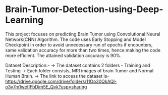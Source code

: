# Brain-Tumor-Detection-using-Deep-Learning
This project focuses on predicting Brain Tumor using Convolutional Neural Network(CNN) Algorithm. 
The code uses Early Stopping and Model Checkpoint in order to avoid unnecessary run of epochs if encounters, same validation accuracy for more than two times, hence making the code more efficient.
The attained validation accuracy is 90%.

Dataset Description:-
-> The dataset contains 2 folders - Training and Testing
-> Each folder consists, MRI images of brain Tumor and Normal Human Brain.
-> The link to access the dataset is- https://drive.google.com/drive/folders/11Oo30QkAQl-o3v7m1weflFbDim5E_Qvk?usp=sharing
